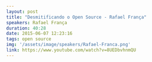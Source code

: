 ```yaml
---
layout: post
title: "Desmitificando o Open Source - Rafael França"
speakers: Rafael França
duration: 40:28
date: 2015-06-07 12:23:16
tags: open source
img: '/assets/image/speakers/Rafael-Franca.png'
link: https://www.youtube.com/watch?v=8UEDbvhnmQU
---
```

